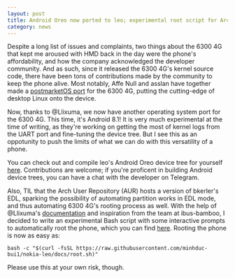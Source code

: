 ```yaml
---
layout: post
title: Android Oreo now ported to leo; experimental root script for Arch users
category: news
---
```

Despite a long list of issues and complaints, two things about the 6300 4G that kept me aroused with HMD back in the day were the phone's affordability, and how the company acknowledged the developer community. And as such, since it released the 6300 4G's kernel source code, there have been tons of contributions made by the community to keep the phone alive. Most notably, Affe Null and asslan have together made a [postmarketOS port](https://wiki.postmarketos.org/wiki/Nokia_6300_4G_(nokia-leo)) for the 6300 4G, putting the cutting-edge of desktop Linux onto the device.

Now, thanks to @Llixuma, we now have another operating system port for the 6300 4G. This time, it's Android 8.1! It is very much experimental at the time of writing, as they're working on getting the most of kernel logs from the UART port and fine-tuning the device tree. But I see this as an oppotunity to push the limits of what we can do with this versatility of a phone.

You can check out and compile leo's Android Oreo device tree for yourself [here](https://github.com/Llixuma/Nokia-Leo-device-tree). Contributions are welcome; if you're proficent in building Android device trees, you can have a chat with the developer on Telegram.

Also, TIL that the Arch User Repository (AUR) hosts a version of bkerler's EDL, sparking the possibility of automating partition works in EDL mode, and thus automating 6300 4G's rooting process as well. With the help of @Llixuma's [documentation](https://github.com/Llixuma/Nokia-6300-4G-root-2024/blob/main/Tutorial.md) and inspiration from the team at ibus-bamboo, I decided to write an experimental Bash script with some interactive prompts to automatically root the phone, which you can find [here](https://github.com/minhduc-bui1/nokia-leo/blob/docs/root.sh). Rooting the phone is now as easy as:
```
bash -c "$(curl -fsSL https://raw.githubusercontent.com/minhduc-bui1/nokia-leo/docs/root.sh)"
```
Please use this at your own risk, though.